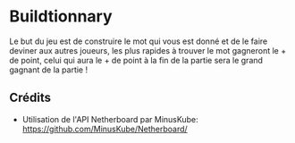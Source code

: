 # Buildtionnary
 Le but du jeu est de construire le mot qui vous est donné et de le faire deviner aux autres joueurs, les plus rapides à trouver le mot gagneront le + de point, celui qui aura le + de point à la fin de la partie sera le grand gagnant de la partie !

## Crédits
- Utilisation de l'API Netherboard par MinusKube: https://github.com/MinusKube/Netherboard/
